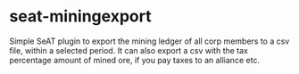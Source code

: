 # seat-miningexport
Simple SeAT plugin to export the mining ledger of all corp members to a csv file, within a selected period.
It can also export a csv with the tax percentage amount of mined ore, if you pay taxes to an alliance etc.

